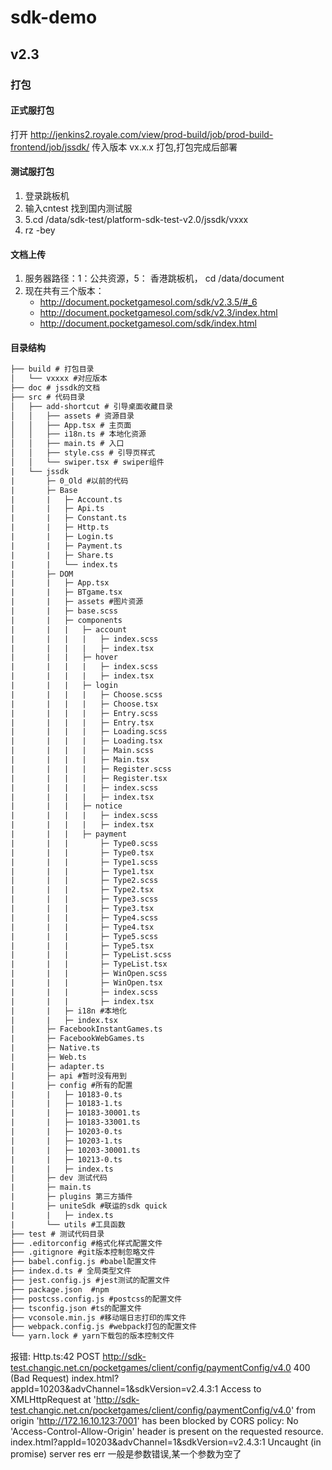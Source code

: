 # sdk-demo

## v2.3 

### 打包

#### 正式服打包

打开 http://jenkins2.royale.com/view/prod-build/job/prod-build-frontend/job/jssdk/  传入版本 vx.x.x 打包,打包完成后部署

#### 测试服打包

1. 登录跳板机
2. 输入cntest 找到国内测试服
3. 5.cd /data/sdk-test/platform-sdk-test-v2.0/jssdk/vxxx
4. rz -bey 

#### 文档上传

1. 服务器路径：1：公共资源，5： 香港跳板机， cd /data/document
2. 现在共有三个版本： 
   - http://document.pocketgamesol.com/sdk/v2.3.5/#_6
   - http://document.pocketgamesol.com/sdk/v2.3/index.html
   - http://document.pocketgamesol.com/sdk/index.html 

#### 目录结构

```txt
├── build # 打包目录
│   └── vxxxx #对应版本
├── doc # jssdk的文档
├── src # 代码目录
│   ├── add-shortcut # 引导桌面收藏目录
│   │   ├── assets # 资源目录
│   │   ├── App.tsx # 主页面
│   │   ├── i18n.ts # 本地化资源
│   │   ├── main.ts # 入口
│   │   ├── style.css # 引导页样式
│   │   └── swiper.tsx # swiper组件
|   └── jssdk
|       ├─ 0_Old #以前的代码
|       ├─ Base 
|       |   ├─ Account.ts
|       |   ├─ Api.ts
|       |   ├─ Constant.ts
|       |   ├─ Http.ts
|       |   ├─ Login.ts
|       |   ├─ Payment.ts
|       |   ├─ Share.ts
|       |   └── index.ts
|       ├─ DOM
|       |   ├─ App.tsx
|       |   ├─ BTgame.tsx
|       |   ├─ assets #图片资源
|       |   ├─ base.scss
|       |   ├─ components
|       |   |   ├─ account
|       |   |   |   ├─ index.scss
|       |   |   |   ├─ index.tsx
|       |   |   ├─ hover
|       |   |   |   ├─ index.scss
|       |   |   |   ├─ index.tsx
|       |   |   ├─ login
|       |   |   |   ├─ Choose.scss
|       |   |   |   ├─ Choose.tsx
|       |   |   |   ├─ Entry.scss
|       |   |   |   ├─ Entry.tsx
|       |   |   |   ├─ Loading.scss
|       |   |   |   ├─ Loading.tsx
|       |   |   |   ├─ Main.scss
|       |   |   |   ├─ Main.tsx
|       |   |   |   ├─ Register.scss
|       |   |   |   ├─ Register.tsx
|       |   |   |   ├─ index.scss
|       |   |   |   ├─ index.tsx
|       |   |   ├─ notice
|       |   |   |   ├─ index.scss
|       |   |   |   ├─ index.tsx
|       |   |   ├─ payment
|       |   |       ├─ Type0.scss
|       |   |       ├─ Type0.tsx
|       |   |       ├─ Type1.scss
|       |   |       ├─ Type1.tsx
|       |   |       ├─ Type2.scss
|       |   |       ├─ Type2.tsx
|       |   |       ├─ Type3.scss
|       |   |       ├─ Type3.tsx
|       |   |       ├─ Type4.scss
|       |   |       ├─ Type4.tsx
|       |   |       ├─ Type5.scss
|       |   |       ├─ Type5.tsx
|       |   |       ├─ TypeList.scss
|       |   |       ├─ TypeList.tsx
|       |   |       ├─ WinOpen.scss
|       |   |       ├─ WinOpen.tsx
|       |   |       ├─ index.scss
|       |   |       ├─ index.tsx
|       |   ├─ i18n #本地化
|       |   ├─ index.tsx
|       ├─ FacebookInstantGames.ts
|       ├─ FacebookWebGames.ts
|       ├─ Native.ts
|       ├─ Web.ts
|       ├─ adapter.ts
|       ├─ api #暂时没有用到
|       ├─ config #所有的配置
|       |   ├─ 10183-0.ts
|       |   ├─ 10183-1.ts
|       |   ├─ 10183-30001.ts
|       |   ├─ 10183-33001.ts
|       |   ├─ 10203-0.ts
|       |   ├─ 10203-1.ts
|       |   ├─ 10203-30001.ts
|       |   ├─ 10213-0.ts
|       |   ├─ index.ts
|       ├─ dev 测试代码
|       ├─ main.ts
|       ├─ plugins 第三方插件
|       ├─ uniteSdk #联运的sdk quick
|       |   ├─ index.ts
|       └── utils #工具函数
├── test # 测试代码目录
├── .editorconfig #格式化样式配置文件
├── .gitignore #git版本控制忽略文件
├── babel.config.js #babel配置文件
├── index.d.ts # 全局类型文件
├── jest.config.js #jest测试的配置文件
├── package.json  #npm
├── postcss.config.js #postcss的配置文件
├── tsconfig.json #ts的配置文件
├── vconsole.min.js #移动端日志打印的库文件
├── webpack.config.js #webpack打包的配置文件
└── yarn.lock # yarn下载包的版本控制文件
```
报错: 
Http.ts:42 POST http://sdk-test.changic.net.cn/pocketgames/client/config/paymentConfig/v4.0 400 (Bad Request)
index.html?appId=10203&advChannel=1&sdkVersion=v2.4.3:1 Access to XMLHttpRequest at 'http://sdk-test.changic.net.cn/pocketgames/client/config/paymentConfig/v4.0' from origin 'http://172.16.10.123:7001' has been blocked by CORS policy: No 'Access-Control-Allow-Origin' header is present on the requested resource.
index.html?appId=10203&advChannel=1&sdkVersion=v2.4.3:1 Uncaught (in promise) server res err
一般是参数错误,某一个参数为空了
